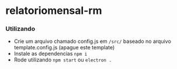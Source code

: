 # relatoriomensal-rm

### Utilizando
- Crie um arquivo chamado config.js em ```/src/``` baseado no arquivo template.config.js (apague este template)
- Instale as dependencias ```npm i```
- Rode utilizando ```npm start``` ou ```electron .```
